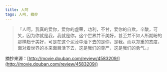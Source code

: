 ```yaml
---
title: 人呵
tags: 人呵, 摘抄
---
```



> 『人呵，我真的爱你，爱你的虚荣，功利，不甘，爱你的自欺，辛酸，可笑，因为你就是我，我就是你。这个世界并不美好，甚至并不如人所期盼的那样趋于美好，可是在这个泥淖中活下去的是你，是我。而以郑重的态度，面对着世界的本来面目活下去，这是我们的尊严，这是我们的勇气。』

摘抄来源：[http://movie.douban.com/review/4583209/](http://movie.douban.com/review/4583209/)

